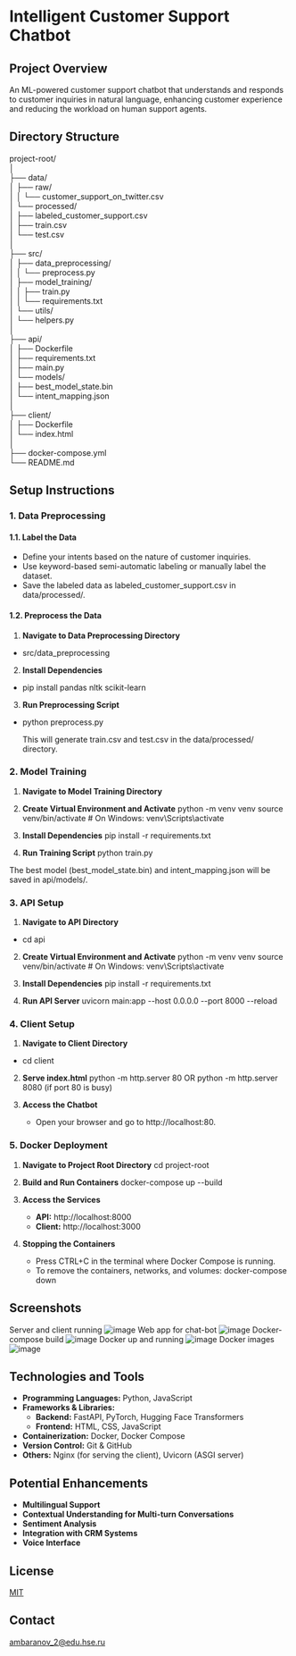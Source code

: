 # Intelligent Customer Support Chatbot

## Project Overview

An ML-powered customer support chatbot that understands and responds to customer inquiries in natural language, enhancing customer experience and reducing the workload on human support agents.

## Directory Structure

project-root/ <br />
│ <br />
├── data/ <br />
│   ├── raw/ <br />
│   │   └── customer_support_on_twitter.csv <br />
│   └── processed/ <br />
│       ├── labeled_customer_support.csv <br />
│       ├── train.csv <br />
│       └── test.csv <br />
│ <br />
├── src/ <br />
│   ├── data_preprocessing/ <br />
│   │   └── preprocess.py <br />
│   ├── model_training/ <br />
│   │   ├── train.py <br />
│   │   └── requirements.txt <br />
│   └── utils/ <br />
│       └── helpers.py <br />
│ <br />
├── api/ <br />
│   ├── Dockerfile <br />
│   ├── requirements.txt <br />
│   ├── main.py <br />
│   └── models/ <br />
│       ├── best_model_state.bin <br />
│       └── intent_mapping.json <br />
│ <br />
├── client/ <br />
│   ├── Dockerfile <br />
│   └── index.html <br />
│ <br />
├── docker-compose.yml <br />
└── README.md <br />




## Setup Instructions

### 1. Data Preprocessing

#### 1.1. Label the Data

- Define your intents based on the nature of customer inquiries.
- Use keyword-based semi-automatic labeling or manually label the dataset.
- Save the labeled data as labeled_customer_support.csv in data/processed/.

#### 1.2. Preprocess the Data

1. **Navigate to Data Preprocessing Directory**
- src/data_preprocessing

2. **Install Dependencies**
- pip install pandas nltk scikit-learn

3. **Run Preprocessing Script**
- python preprocess.py

  This will generate train.csv and test.csv in the data/processed/ directory.

### 2. Model Training

1. **Navigate to Model Training Directory**

2. **Create Virtual Environment and Activate**
python -m venv venv
    source venv/bin/activate  # On Windows: venv\Scripts\activate
	
3. **Install Dependencies**
pip install -r requirements.txt

4. **Run Training Script**
python train.py
    
The best model (best_model_state.bin) and intent_mapping.json will be saved in api/models/.

### 3. API Setup

1. **Navigate to API Directory**
- cd api

2. **Create Virtual Environment and Activate**
   python -m venv venv
   source venv/bin/activate  # On Windows: venv\Scripts\activate    

3. **Install Dependencies**
    pip install -r requirements.txt
	
4. **Run API Server**
    uvicorn main:app --host 0.0.0.0 --port 8000 --reload
	
### 4. Client Setup

1. **Navigate to Client Directory**
- cd client


2. **Serve index.html**
    python -m http.server 80 
	OR python -m http.server 8080 (if port 80 is busy)
	
3. **Access the Chatbot**
    - Open your browser and go to http://localhost:80.

### 5. Docker Deployment

1. **Navigate to Project Root Directory**
    cd project-root

2. **Build and Run Containers**
    docker-compose up --build
	
3. **Access the Services**
    - **API:** http://localhost:8000
    - **Client:** http://localhost:3000

4. **Stopping the Containers**
    - Press CTRL+C in the terminal where Docker Compose is running.
    - To remove the containers, networks, and volumes:
      docker-compose down

## Screenshots
Server and client running
![image](https://github.com/user-attachments/assets/ad9ed93a-ef94-4d3c-a333-1d7e03930ad5)
Web app for chat-bot
![image](https://github.com/user-attachments/assets/523a9bd7-32ee-4022-ab74-a31fc5d36e5c)
Docker-compose build
![image](https://github.com/user-attachments/assets/d8c9ca5a-038e-494f-aa08-c55ded52c7bb)
Docker up and running
![image](https://github.com/user-attachments/assets/dd78618e-a464-4d89-b7d1-902928d5c858)
Docker images
![image](https://github.com/user-attachments/assets/dfc70b84-3f8a-4ff5-b071-8c1920720475)


## Technologies and Tools

- **Programming Languages:** Python, JavaScript
- **Frameworks & Libraries:**
  - **Backend:** FastAPI, PyTorch, Hugging Face Transformers
  - **Frontend:** HTML, CSS, JavaScript
- **Containerization:** Docker, Docker Compose
- **Version Control:** Git & GitHub
- **Others:** Nginx (for serving the client), Uvicorn (ASGI server)

## Potential Enhancements

- **Multilingual Support**
- **Contextual Understanding for Multi-turn Conversations**
- **Sentiment Analysis**
- **Integration with CRM Systems**
- **Voice Interface**

## License

[MIT](LICENSE)

## Contact
ambaranov_2@edu.hse.ru 

